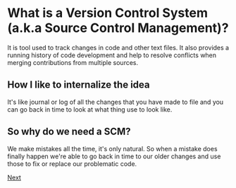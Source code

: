 # What is a Version Control System (a.k.a Source Control Management)?

It is tool used to track changes in code and other text files. It also provides a running history of code development and help to resolve conflicts when merging contributions from multiple sources.


## How I like to internalize the idea

It's like journal or log of all the changes that you have made to file and you can go back in time to look at what thing use to look like.


## So why do we need a SCM?

We make mistakes all the time, it's only natural. So when a mistake does finally happen we're able to go back in time to our older changes and use those to fix or replace our problematic code.

[Next](intro-to-git.md)

